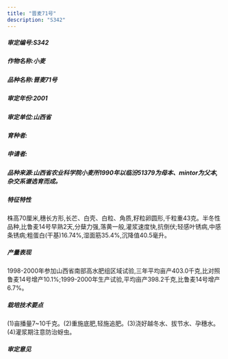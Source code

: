 ```yaml
---
title: "晋麦71号"
description: "S342"
---
```

##### 审定编号:S342

##### 作物名称:小麦

##### 品种名称:晋麦71号

##### 审定年份:2001

##### 审定单位:山西省

##### 育种者:

##### 申请者:

##### 品种来源:山西省农业科学院小麦所1990年以临汾51379为母本、mintor为父本,杂交系谱选育而成。

##### 特征特性
株高70厘米,穗长方形,长芒、白壳、白粒、角质,籽粒卵圆形,千粒重43克。半冬性品种,比鲁麦14号早熟2天,分蘖力强,落黄一般,灌浆速度快,抗倒伏;轻感叶锈病,中感条锈病;粗蛋白(干基)16.74%,湿面筋35.4%,沉降值40.5毫升。

##### 产量表现
1998-2000年参加山西省南部高水肥组区域试验,三年平均亩产403.0千克,比对照鲁麦14号增产10.1%;1999-2000年生产试验,平均亩产398.2千克,比鲁麦14号增产6.7%。

##### 栽培技术要点
(1)亩播量7~10千克。(2)重施底肥,轻施追肥。(3)浇好越冬水、拔节水、孕穗水。(4)灌浆期注意防治蚜虫。

##### 审定意见

